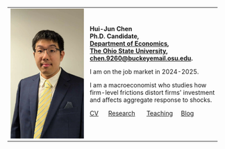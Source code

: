 <table border=0 width="100%" ID="Table2" style="margin: 10px;">
    <tr>
        <td align="center">
            <!--<a href="pix/ChenHuiJun.webp"><img SRC="pix/ChenHuiJun.webp" style="max-height:300px; max-width=300px"></a>-->
            <!--<a href="pix/ChenHuiJun_crop.webp"><img SRC="pix/ChenHuiJun_crop.webp" style="max-height:300px; max-width=300px"></a>-->
            <a href="pix/ChenHuiJun_crop.webp"><img SRC="pix/HJC_Career_1.webp" style="max-height:300px; max-width=300px"></a>
            <!--<a href="pix/HJC_TER2_crop.webp"><img SRC="pix/HJC_TER2_crop.webp" style="max-height:300px; max-width=100px"></a>-->
        </td>
        <td align="left">
            <b>Hui-Jun Chen</b><br>
            <b>Ph.D. Candidate,</b><br>
            <b><a href="https://economics.osu.edu/"> Department of Economics</a>, </b><br>
            <b><a href="http://www.osu.edu"> The Ohio State University</a>, </b><br>
            <b><a href="mailto:chen.9260@buckeyemail.osu.edu">chen.9260@buckeyemail.osu.edu</a>. </b><br>
            <!--<b>307 Arps Hall, 1945 N High St </b><br>-->
            <!--<b>Columbus, Ohio, USA 43210</b>-->
            <p>I am on the job market in 2024-2025.</p>
            <p>I am a macroeconomist who studies how <br>
            firm-level frictions distort firms' investment <br>
            and affects aggregate response to shocks.</p>
            <p><a href="pdf/HJChenCV/HJChen-CV.pdf">CV</a> &nbsp; &nbsp; &nbsp;<a href="research.html">Research</a> &nbsp;  &nbsp;  &nbsp; <a href="teaching.html">Teaching</a>&nbsp; &nbsp; &nbsp;<a href="blog.html">Blog</a></p>
        </td>
    </tr>
</table>
